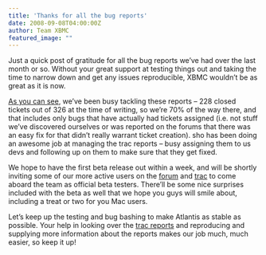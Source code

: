 ```yaml
---
title: 'Thanks for all the bug reports'
date: 2008-09-08T04:00:00Z
author: Team XBMC
featured_image: ""
---
```

Just a quick post of gratitude for all the bug reports we’ve had over the last month or so. Without your great support at testing things out and taking the time to narrow down and get any issues reproducible, XBMC wouldn’t be as great as it is now.

 [As you can see](http://trac.xbmc.org/milestone/8.10 "We've been busy"), we’ve been busy tackling these reports – 228 closed tickets out of 326 at the time of writing, so we’re 70% of the way there, and that includes only bugs that have actually had tickets assigned (i.e. not stuff we’ve discovered ourselves or was reported on the forums that there was an easy fix for that didn’t really warrant ticket creation). sho has been doing an awesome job at managing the trac reports – busy assigning them to us devs and following up on them to make sure that they get fixed.

 We hope to have the first beta release out within a week, and will be shortly inviting some of our more active users on the [forum](https://forum.kodi.tv/ "xbmc forums") and [trac](http://trac.xbmc.org "xbmc trac") to come aboard the team as official beta testers. There’ll be some nice surprises included with the beta as well that we hope you guys will smile about, including a treat or two for you Mac users.

 Let’s keep up the testing and bug bashing to make Atlantis as stable as possible. Your help in looking over the [trac reports](http://trac.xbmc.org/query?status=accepted&status=assigned&status=new&status=reopened&order=priority&col=id&col=summary&col=owner&col=type&col=priority&col=component&col=version&milestone=8.10 "Outstanding trac reports for Atlantis") and reproducing and supplying more information about the reports makes our job much, much easier, so keep it up!

 